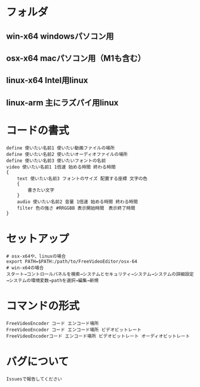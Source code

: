 # フォルダ
## win-x64 windowsパソコン用
## osx-x64 macパソコン用（M1も含む）
## linux-x64 Intel用linux
## linux-arm 主にラズパイ用linux

# コードの書式 
	define 使いたい名前1 使いたい動画ファイルの場所 
	define 使いたい名前2 使いたいオーディオファイルの場所 
	define 使いたい名前3 使いたいフォントの名前 
	video 使いたい名前1 1倍速 始める時間 終わる時間 
	{ 
		text 使いたい名前3 フォントのサイズ 配置する座標 文字の色 
		{ 
			書きたい文字 
		} 
		audio 使いたい名前2 音量 1倍速 始める時間 終わる時間 
		filter 色の強さ #RRGGBB 表示開始時間　表示終了時間 
	} 

# セットアップ
	# osx-x64や、linuxの場合
	export PATH=$PATH:/path/to/FreeVideoEditor/osx-64
	# win-x64の場合
	スタート→コントロールパネルを検索→システムとセキュリティ→システム→システムの詳細設定→システムの環境変数→pathを選択→編集→新規
# コマンドの形式
	FreeVideoEncoder コード エンコード場所
	FreeVideoEncoder コード エンコード場所 ビデオビットレート
	FreeVideoEncoderコード エンコード場所 ビデオビットレート オーディオビットレート
# バグについて
	Issuesで報告してください
